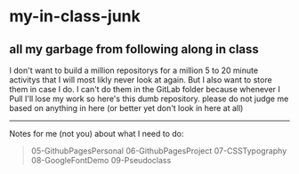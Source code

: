 # my-in-class-junk
## all my garbage from following along in class

I don't want to build a million repositorys for a million 5 to 20 minute activitys that I will most likly never look at again. But I also want to store them in case I do. I can't do them in the GitLab folder because whenever I Pull I'll lose my work so here's this dumb repository. please do not judge me based on anything in here (or better yet don't look in here at all)

---

Notes for me (not you) about what I need to do:
>05-GithubPagesPersonal
>06-GithubPagesProject
>07-CSSTypography
>08-GoogleFontDemo
>09-Pseudoclass